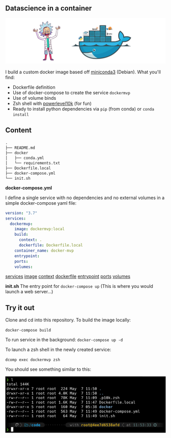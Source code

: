 ## Datascience in a container

![](/images/header.png)

I build a custom docker image based off [miniconda3](https://hub.docker.com/r/continuumio/miniconda3) (Debian). What you'll find:

- Dockerfile definition
- Use of docker-compose to create the service `dockermvp`
- Use of volume binds
- Zsh shell with [powerlevel10k](https://github.com/romkatv/powerlevel10k) (for fun)
- Ready to install python dependencies via `pip` (from conda) or `conda install`

## Content

```
.
├── README.md
├── docker
│   ├── conda.yml
│   └── requirements.txt
├── Dockerfile.local
├── docker-compose.yml
└── init.sh
```

**docker-compose.yml**

I define a single service with no dependencies and no external volumes in a simple docker-compose yaml file:

```yaml
version: "3.7"
services:
  dockermvp:
    image: dockermvp:local
    build:
      context: .
      dockerfile: Dockerfile.local
    container_name: docker-mvp
    entrypoint:
    ports:
    volumes:
```
[services](https://docs.docker.com/compose/compose-file/#service-configuration-reference)
[image](https://docs.docker.com/compose/compose-file/#image)
[context](https://docs.docker.com/compose/compose-file/#context)
[dockerfile](https://docs.docker.com/compose/compose-file/#dockerfile)
[entrypoint](https://docs.docker.com/compose/compose-file/#entrypoint)
[ports](https://docs.docker.com/compose/compose-file/#short-syntax-1)
[volumes](https://docs.docker.com/compose/compose-file/#volumes)


**init.sh**
The entry point for `docker-compose up` (This is where you would launch a web server...)

## Try it out

Clone and cd into this repository. To build the image locally:

`docker-compose build`

To run service in the background:
`docker-compose up -d`

To launch a zsh shell in the newly created service:

`dcomp exec dockermvp zsh`

You should see something similar to this:

![](./images/zsh-screenshot.png)
